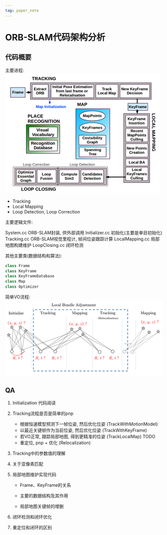 ```yaml
---
tag: paper_note
---
```

# ORB-SLAM代码架构分析
## 代码概要
主要进程:
![ORB SLAM summary](rc/orb_summary.PNG)

* Tracking
* Local Mapping
* Loop Detection, Loop Correction

主要逻辑文件:

System.cc ORB-SLAM封装, 供外部调用
Initializer.cc 初始化(主要是单目初始化)
Tracking.cc ORB-SLAM视觉里程计, 帧间位姿跟踪计算
LocalMapping.cc 局部地图构建维护
LoopClosing.cc 闭环检测

其他主要类(数据结构和算法):

```c++
class Frame
class KeyFrame
class KeyFrameDatabase
class Map
class Optimizer
```

简单VO流程:
![basic_vo_pipeline](rc/basic_vo_pipeline.png)

## QA
1. Initialization 代码阅读
2. Tracking流程是否是简单的pnp
    * 根据恒速模型预测下一帧位姿, 然后优化位姿 (TrackWithMotionModel)
    * 以最近关键帧作为当前位姿, 然后优化位姿 (TrackWithKeyFrame)
    * 若VO正常, 跟踪局部地图, 得到更精准的位姿 (TrackLocalMap) TODO
    * 重定位, pnp + 优化 (Relocalization)
3. Tracking中的参数值的理解

4. 关于亚像素匹配

3. 局部地图维护实现代码
    * Frame、KeyFrame的关系

    * 主要的数据结构及其作用

    * 局部地图关键帧的增删

4. 闭环检测和闭环优化

5. 重定位和闭环的区别